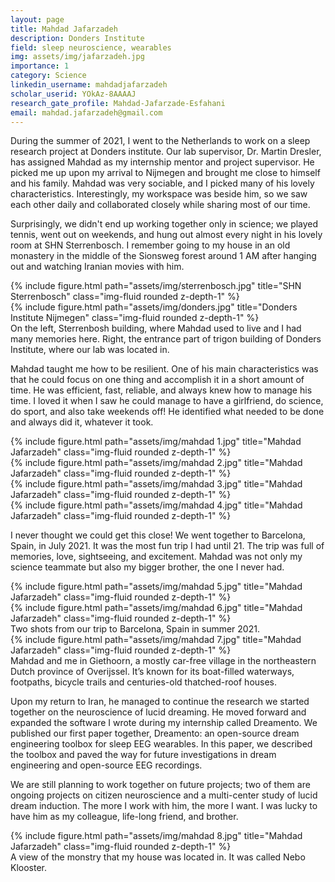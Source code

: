 ```yaml
---
layout: page
title: Mahdad Jafarzadeh
description: Donders Institute
field: sleep neuroscience, wearables
img: assets/img/jafarzadeh.jpg
importance: 1
category: Science
linkedin_username: mahdadjafarzadeh
scholar_userid: YOkAz-8AAAAJ
research_gate_profile: Mahdad-Jafarzade-Esfahani
email: mahdad.jafarzadeh@gmail.com
---
```


During the summer of 2021, I went to the Netherlands to work on a sleep research project at Donders institute. Our lab supervisor, Dr. Martin Dresler, has assigned Mahdad as my internship mentor and project supervisor. He picked me up upon my arrival to Nijmegen and brought me close to himself and his family. Mahdad was very sociable, and I picked many of his lovely characteristics. Interestingly, my workspace was beside him, so we saw each other daily and collaborated closely while sharing most of our time. 

Surprisingly, we didn't end up working together only in science; we played tennis, went out on weekends, and hung out almost every night in his lovely room at SHN Sterrenbosch. I remember going to my house in an old monastery in the middle of the Sionsweg forest around 1 AM after hanging out and watching Iranian movies with him.

<div class="row">
    <div class="col-sm mt-2 mt-md-0">
        {% include figure.html path="assets/img/sterrenbosch.jpg" title="SHN Sterrenbosch" class="img-fluid rounded z-depth-1" %}
    </div>
    <div class="col-sm mt-2 mt-md-0">
        {% include figure.html path="assets/img/donders.jpg" title="Donders Institute Nijmegen" class="img-fluid rounded z-depth-1" %}
    </div>
</div>
<div class="caption">
    On the left, Sterrenbosh building, where Mahdad used to live and I had many memories here. Right, the entrance part of trigon building of Donders Institute, where our lab was located in.
</div>

Mahdad taught me how to be resilient. One of his main characteristics was that he could focus on one thing and accomplish it in a short amount of time. He was efficient, fast, reliable, and always knew how to manage his time. I loved it when I saw he could manage to have a girlfriend, do science, do sport, and also take weekends off! He identified what needed to be done and always did it, whatever it took. 

<div class="row">
    <div class="col-sm mt-2 mt-md-0">
        {% include figure.html path="assets/img/mahdad 1.jpg" title="Mahdad Jafarzadeh" class="img-fluid rounded z-depth-1" %}
    </div>
    <div class="col-sm mt-2 mt-md-0">
        {% include figure.html path="assets/img/mahdad 2.jpg" title="Mahdad Jafarzadeh" class="img-fluid rounded z-depth-1" %}
    </div>
</div>

<div class="row">
    <div class="col-sm mt-2 mt-md-0">
        {% include figure.html path="assets/img/mahdad 3.jpg" title="Mahdad Jafarzadeh" class="img-fluid rounded z-depth-1" %}
    </div>
    <div class="col-sm mt-2 mt-md-0">
        {% include figure.html path="assets/img/mahdad 4.jpg" title="Mahdad Jafarzadeh" class="img-fluid rounded z-depth-1" %}
    </div>
</div>

I never thought we could get this close! We went together to Barcelona, Spain, in July 2021. It was the most fun trip I had until 21. The trip was full of memories, love, sightseeing, and excitement. Mahdad was not only my science teammate but also my bigger brother, the one I never had.

<div class="row">
    <div class="col-sm mt-2 mt-md-0">
        {% include figure.html path="assets/img/mahdad 5.jpg" title="Mahdad Jafarzadeh" class="img-fluid rounded z-depth-1" %}
    </div>
    <div class="col-sm mt-2 mt-md-0">
        {% include figure.html path="assets/img/mahdad 6.jpg" title="Mahdad Jafarzadeh" class="img-fluid rounded z-depth-1" %}
    </div>
</div>
<div class="caption">
    Two shots from our trip to Barcelona, Spain in summer 2021.
</div>

<div class="row">
    <div class="col-sm mt-1 mt-md-0">
        {% include figure.html path="assets/img/mahdad 7.jpg" title="Mahdad Jafarzadeh" class="img-fluid rounded z-depth-1" %}
    </div>
</div>
<div class="caption">
    Mahdad and me in Giethoorn, a mostly car-free village in the northeastern Dutch province of Overijssel. It’s known for its boat-filled waterways, footpaths, bicycle trails and centuries-old thatched-roof houses.
</div>

Upon my return to Iran, he managed to continue the research we started together on the neuroscience of lucid dreaming. He moved forward and expanded the software I wrote during my internship called Dreamento. We published our first paper together, Dreamento: an open-source dream engineering toolbox for sleep EEG wearables. In this paper, we described the toolbox and paved the way for future investigations in dream engineering and open-source EEG recordings. 

We are still planning to work together on future projects; two of them are ongoing projects on citizen neuroscience and a multi-center study of lucid dream induction. The more I work with him, the more I want. I was lucky to have him as my colleague, life-long friend, and brother. 

</div>

<div class="row">
    <div class="col-sm mt-1 mt-md-0">
        {% include figure.html path="assets/img/mahdad 8.jpg" title="Mahdad Jafarzadeh" class="img-fluid rounded z-depth-1" %}
    </div>
</div>
<div class="caption">
    A view of the monstry that my house was located in. It was called Nebo Klooster.
</div>
